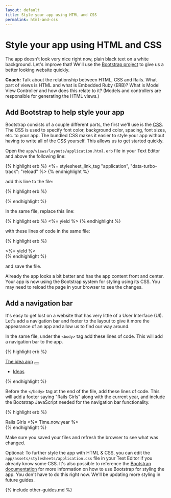 ```yaml
---
layout: default
title: Style your app using HTML and CSS
permalink: html-and-css
---
```


# Style your app using HTML and CSS

The app doesn't look very nice right now, plain black text on a white background. Let's improve that! We'll use the [Bootstrap project](https://getbootstrap.com) to give us a better looking website quickly.

**Coach:** Talk about the relationship between HTML, CSS and Rails. What part of views is HTML and what is Embedded Ruby (ERB)? What is Model View Controller and how does this relate to it? (Models and controllers are responsible for generating the HTML views.)

## Add Bootstrap to help style your app

Bootstrap consists of a couple different parts, the first we'll use is the <abbr title="Cascading Style Sheets">CSS</abbr>. The CSS is used to specify font color, background color, spacing, font sizes, etc. to your app. The bundled CSS makes it easier to style your app without having to write all of the CSS yourself. This allows us to get started quickly.

Open the `app/views/layouts/application.html.erb` file in your Text Editor and above the following line:

{% highlight erb %}
<%= stylesheet_link_tag "application", "data-turbo-track": "reload" %>
{% endhighlight %}

add this line to the file:

{% highlight erb %}
<link href="https://cdn.jsdelivr.net/npm/bootstrap@5.2.3/dist/css/bootstrap.min.css" rel="stylesheet" integrity="sha384-rbsA2VBKQhggwzxH7pPCaAqO46MgnOM80zW1RWuH61DGLwZJEdK2Kadq2F9CUG65" crossorigin="anonymous">
{% endhighlight %}

In the same file, replace this line:

{% highlight erb %}
<%= yield %>
{% endhighlight %}

with these lines of code in the same file:

{% highlight erb %}
<div class="container">
  <%= yield %>
</div>
{% endhighlight %}

and save the file.

Already the app looks a bit better and has the app content front and center. Your app is now using the Bootstrap system for styling using its CSS. You may need to reload the page in your browser to see the changes.

## Add a navigation bar

It's easy to get lost on a website that has very little of a User Interface (UI). Let's add a navigation bar and footer to the layout to give it more the appearance of an app and allow us to find our way around.

In the same file, under the `<body>` tag add these lines of code. This will add a navigation bar to the app.

{% highlight erb %}
<nav class="navbar navbar-expand-lg navbar-dark bg-primary">
  <div class="container-fluid">
    <a class="navbar-brand" href="/">The idea app</a>
    <button class="navbar-toggler" type="button" data-bs-toggle="collapse" data-bs-target="#navbarSupportedContent" aria-controls="navbarSupportedContent" aria-expanded="false" aria-label="Toggle navigation">
      <span class="navbar-toggler-icon"></span>
    </button>
    <div class="collapse navbar-collapse" id="navbarSupportedContent">
      <ul class="navbar-nav me-auto mb-2 mb-lg-0">
        <li class="nav-item">
          <a class="nav-link <%= 'active' if current_page?(controller: 'ideas') %>" href="/ideas">Ideas</a>
        </li>
      </ul>
    </div>
  </div>
</nav>
{% endhighlight %}

Before the `</body>` tag at the end of the file, add these lines of code. This will add a footer saying "Rails Girls" along with the current year, and include the Bootstrap JavaScript needed for the navigation bar functionality.

{% highlight erb %}
<footer class="mt-5 text-center">
  <div class="container">
    Rails Girls <%= Time.now.year %>
  </div>
</footer>
<script src="https://cdn.jsdelivr.net/npm/bootstrap@5.2.3/dist/js/bootstrap.bundle.min.js" integrity="sha384-kenU1KFdBIe4zVF0s0G1M5b4hcpxyD9F7jL+jjXkk+Q2h455rYXK/7HAuoJl+0I4" crossorigin="anonymous"></script>
{% endhighlight %}

Make sure you saved your files and refresh the browser to see what was changed.

Optional: To further style the app with HTML & CSS, you can edit the `app/assets/stylesheets/application.css` file in your Text Editor if you already know some CSS. It's also possible to reference the [Bootstrap documentation](https://getbootstrap.com/docs/5.2/getting-started/introduction/) for more information on how to use Bootstrap for styling the app. You don't have to do this right now. We'll be updating more styling in future guides.

{% include other-guides.md %}
